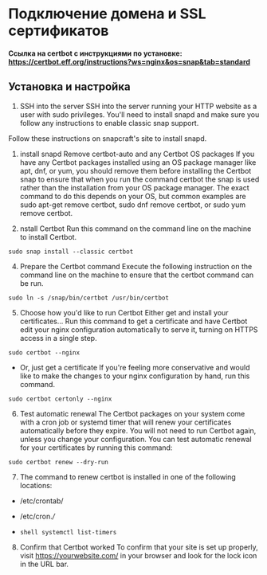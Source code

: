 # Подключение домена и SSL сертификатов

#### Ссылка на certbot с инструкциями по установке: https://certbot.eff.org/instructions?ws=nginx&os=snap&tab=standard

## Установка и настройка

1. SSH into the server
   SSH into the server running your HTTP website as a user with sudo privileges.
   You'll need to install snapd and make sure you follow any instructions to enable classic snap support.

Follow these instructions on snapcraft's site to install snapd.

1. install snapd
   Remove certbot-auto and any Certbot OS packages
   If you have any Certbot packages installed using an OS package manager like apt, dnf, or yum, you should remove them
   before installing the Certbot snap to ensure that when you run the command certbot the snap is used rather than the
   installation from your OS package manager. The exact command to do this depends on your OS, but common examples are
   sudo apt-get remove certbot, sudo dnf remove certbot, or sudo yum remove certbot.

3. nstall Certbot
   Run this command on the command line on the machine to install Certbot.

```shell
sudo snap install --classic certbot
```

4. Prepare the Certbot command
   Execute the following instruction on the command line on the machine to ensure that the certbot command can be run.

```shell
sudo ln -s /snap/bin/certbot /usr/bin/certbot
```

5. Choose how you'd like to run Certbot
   Either get and install your certificates...
   Run this command to get a certificate and have Certbot edit your nginx configuration automatically to serve it,
   turning on HTTPS access in a single step.

```shell
sudo certbot --nginx
```

- Or, just get a certificate
If you're feeling more conservative and would like to make the changes to your nginx configuration by hand, run this
command.

```shell
sudo certbot certonly --nginx
```

6. Test automatic renewal
   The Certbot packages on your system come with a cron job or systemd timer that will renew your certificates
   automatically before they expire. You will not need to run Certbot again, unless you change your configuration. You
   can test automatic renewal for your certificates by running this command:

```shell
sudo certbot renew --dry-run
```

7. The command to renew certbot is installed in one of the following locations:

- /etc/crontab/
- /etc/cron.*/*

- ```shell systemctl list-timers```

8. Confirm that Certbot worked
   To confirm that your site is set up properly, visit https://yourwebsite.com/ in your browser and look for the lock
   icon in the URL bar.